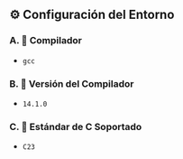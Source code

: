 ## ⚙️ Configuración del Entorno

### A. 🔧 Compilador
- `gcc`

### B. 🧩 Versión del Compilador
- `14.1.0`

### C. 📘 Estándar de C Soportado
- `C23`
